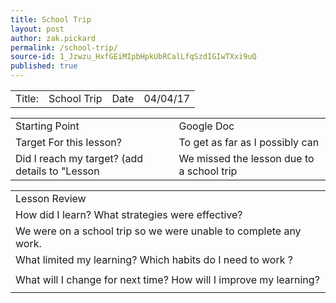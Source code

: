 ```yaml
---
title: School Trip
layout: post
author: zak.pickard
permalink: /school-trip/
source-id: 1_Jzwzu_HxfGEiMIpbHpkUbRCalLfqSzdIGIwTXxi9uQ
published: true
---
```

<table>
  <tr>
    <td>Title:</td>
    <td>School Trip</td>
    <td>Date</td>
    <td>04/04/17</td>
  </tr>
</table>


<table>
  <tr>
    <td>Starting Point</td>
    <td>Google Doc</td>
  </tr>
  <tr>
    <td>Target For this lesson?</td>
    <td>To get as far as I possibly can</td>
  </tr>
  <tr>
    <td>Did I reach my target? 
(add details to "Lesson </td>
    <td>We missed the lesson due to a school trip 
</td>
  </tr>
</table>


<table>
  <tr>
    <td>Lesson Review</td>
  </tr>
  <tr>
    <td>How did I learn? What strategies were effective?</td>
  </tr>
  <tr>
    <td>We were on a school trip so we were unable to complete any work.</td>
  </tr>
  <tr>
    <td>What limited my learning? Which habits do I need to work ?</td>
  </tr>
  <tr>
    <td></td>
  </tr>
  <tr>
    <td>What will I change for next time? How will I improve my learning?</td>
  </tr>
  <tr>
    <td></td>
  </tr>
</table>


